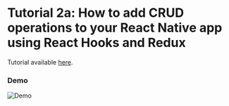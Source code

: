 # Tutorial 2a: How to add CRUD operations to your React Native app using React Hooks and Redux

Tutorial available <a href="https://medium.com/mesan-digital/tutorial-2a-how-to-add-crud-operations-to-your-react-native-app-using-react-hooks-and-redux-5896ebab89ea" target="_blank">here</a>.

### Demo
![Demo](https://github.com/MosesEsan/mesan-react-native-hooks-redux-crud/blob/master/demo.gif "demo")
